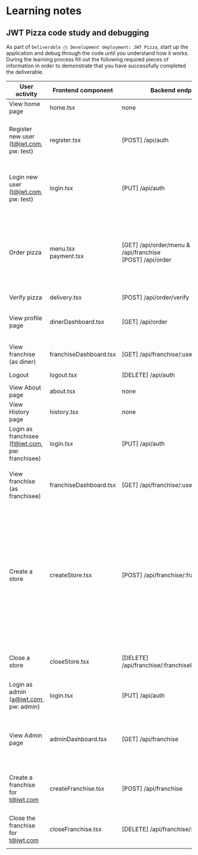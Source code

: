 # Learning notes



## JWT Pizza code study and debugging

As part of `Deliverable ⓵ Development deployment: JWT Pizza`, start up the application and debug through the code until you understand how it works. During the learning process fill out the following required pieces of information in order to demonstrate that you have successfully completed the deliverable.

| User activity                                       | Frontend component | Backend endpoints | Database SQL |
| --------------------------------------------------- | ------------------ | ----------------- | ------------ |
| View home page                                      |      home.tsx      |       none        |    none      |
| Register new user<br/>(t@jwt.com, pw: test)         |       register.tsx             | [POST] /api/auth |    **addUser(user)** </br> insert user `INSERT INTO user (name, email, password) VALUES (?, ?, ?)` <br/>  insert user role `INSERT INTO userRole (userId, role, objectId) VALUES (?, ?, ?)`                          |              
| Login new user<br/>(t@jwt.com, pw: test)            |    login.tsx       |  [PUT]  /api/auth |   **getUser(user)** <br/> get user to check password `SELECT * FROM user WHERE email=?`</br> get role with  <br/>`SELECT * FROM userRole WHERE userId=?`       |
| Order pizza                                         |         menu.tsx <br/> payment.tsx          |   [GET] /api/order/menu & [GET] /api/franchise       <br/> [POST] /api/order         |   `SELECT * FROM menu`  & `SELECT id, name FROM franchise && SELECT id, name FROM store WHERE franchiseId=?`   <br/> `SELECT id, name FROM store WHERE franchiseId=?` <br/> `INSERT INTO dinerOrder (dinerId, franchiseId, storeId, date) VALUES (?, ?, ?, now()) & INSERT INTO orderItem (orderId, menuId, description, price) VALUES (?, ?, ?, ?)`  |
| Verify pizza                                        |        delivery.tsx            |    [POST] /api/order/verify             |      None        |
| View profile page                                   |       dinerDashboard.tsx             |        [GET] /api/order           |       `SELECT id, franchiseId, storeId, date FROM dinerOrder WHERE dinerId=?`   & `SELECT id, menuId, description, price FROM orderItem WHERE orderId=?`    |
| View franchise<br/>(as diner)                       |   franchiseDashboard.tsx                 |     [GET] /api/franchise/:userId             |        `SELECT objectId FROM userRole WHERE role='franchisee' AND userId=?`      |
| Logout                                              |      logout.tsx | [DELETE]  /api/auth  |      logoutUser() `DELETE FROM auth WHERE token=?`        |
| View About page                                     |           about.tsx         |     none              |     none         |
| View History page                                   |          history.tsx          |     none              |      none        |
| Login as franchisee<br/>(f@jwt.com, pw: franchisee) |        login.tsx            |      [PUT] /api/auth             |  `SELECT * FROM user WHERE email=? <br/>    SELECT * FROM userRole WHERE userId=?`     |
| View franchise<br/>(as franchisee)                  |         franchiseDashboard.tsx           |         [GET] /api/franchise/:userId           |       `SELECT objectId FROM userRole WHERE role='franchisee' AND userId=?` <br/>  `SELECT id, name FROM franchise WHERE id in (${franchiseIds.join(',')})`   |
| Create a store                                      |        createStore.tsx            |     [POST] /api/franchise/:franchiseId/store          |    getFranchise()<br/> `SELECT u.id, u.name, u.email FROM userRole AS ur JOIN user AS u ON u.id=ur.userId WHERE ur.objectId=? AND ur.role='franchisee'` </br>   `SELECT s.id, s.name, COALESCE(SUM(oi.price), 0) AS totalRevenue FROM dinerOrder AS do JOIN orderItem AS oi ON do.id=oi.orderId RIGHT JOIN store AS s ON s.id=do.storeId WHERE s.franchiseId=? GROUP BY s.id`  <br/></br>  createStore() <br/>`INSERT INTO store (franchiseId, name) VALUES (?, ?)` |
| Close a store                                       |     closeStore.tsx               |    [DELETE] /api/franchise/:franchiseId/store/:storeId               |    getFranchise() see above </br></br> deleteStore() `DELETE FROM store WHERE franchiseId=? AND id=?`         |
| Login as admin<br/>(a@jwt.com, pw: admin)           |       login.tsx             |      [PUT]  /api/auth             |    `SELECT * FROM user WHERE email=?` <br/>    `SELECT * FROM userRole WHERE userId=?`           |
| View Admin page                                     |        adminDashboard.tsx            |     [GET] /api/franchise              |     `SELECT id, name FROM franchise SELECT u.id, u.name, u.email FROM userRole AS ur JOIN user AS u ON u.id=ur.userId WHERE ur.objectId=? AND ur.role='franchisee'` <br/>  `SELECT id, name FROM store WHERE franchiseId=?`  |
| Create a franchise for t@jwt.com                    |      createFranchise.tsx              |     [POST] /api/franchise              |     `SELECT id, name FROM user WHERE email=?`  <br/>  `INSERT INTO franchise (name) VALUES (?)`  <br/>  `INSERT INTO userRole (userId, role, objectId) VALUES (?, ?, ?)`   |
| Close the franchise for t@jwt.com                   |        closeFranchise.tsx            |  [DELETE] /api/franchise/:franchiseId                |         `DELETE FROM store WHERE franchiseId=?`  <br/> `DELETE FROM userRole WHERE objectId=?` <br/> `DELETE FROM franchise WHERE id=?`     |


